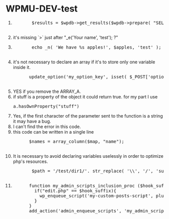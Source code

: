 # WPMU-DEV-test

<ol>
  <li>
    <pre>
       $results = $wpdb->get_results($wpdb->prepare( "SELECT * FROM $wpdb->postmeta WHERE meta_key = %s", $my_option_name) , ARRAY_N  );
    </pre>
  </li>
  <li>
    it's missing `>` just after  "_e('Your name', 'test'); ?"
  </li>
  <li>
    <pre>
       echo _n( 'We have %s apples!', $apples, 'test' );
    </pre>
  </li>
  <li>
    it's not necessary to declare an array if it's to store only one variable inside it.
    <pre>
      update_option('my_option_key', isset( $_POST['option1'] ) ? sanitize_text_field($_POST['option1']) : "");
    </pre>
  </li>
  <li>
    YES if you remove the ARRAY_A.
  </li>
  <li>
    if stuff is a property of the object it could return true. for my part I use <pre>a.hasOwnProperty("stuff")</pre>
  </li>
  <li>
    Yes, if the first character of the parameter sent to the function is a string it may have a bug. 
  </li>
  <li>
    I can't find the error in this code.
  </li>
  <li>
    this code can be written in a single line
    <pre>
      $names = array_column($map, "name");
    </pre>
  </li>
  <li>
     It is necessary to avoid declaring variables uselessly in order to optimize php's resources.
    <pre>
       $path = '/test/dir1/'. str_replace( '\\', '/', 'subdir2\file.txt' );
    </pre>
  </li>
  <li>
    <pre>
      function my_admin_scripts_inclusion_proc ($hook_suffix) { 
        if("edit.php" == $hook_suffix){
          wp_enqueue_script('my-custom-posts-script', plugins_url( 'js/my-custom-posts-script.js',FILE ) ); 
        }
      }
      add_action('admin_enqueue_scripts', 'my_admin_scripts_inclusion_proc');
    </pre>
  </li>
</ol>
